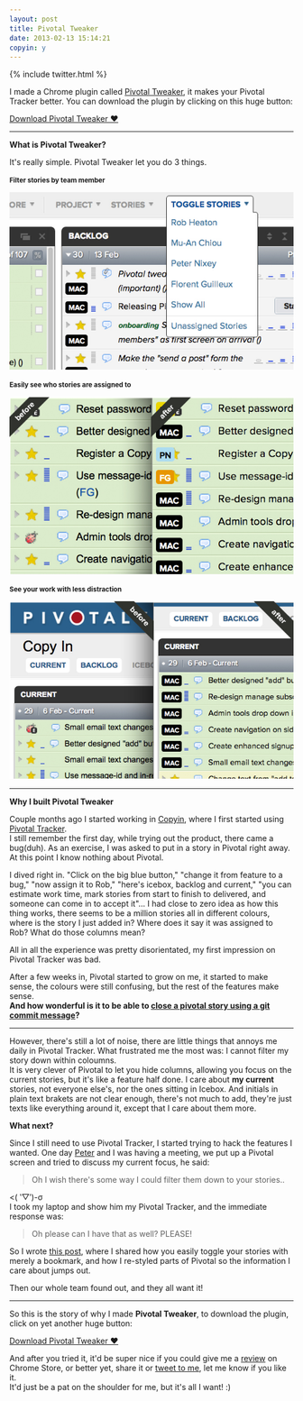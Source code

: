 ```yaml
---
layout: post
title: Pivotal Tweaker
date: 2013-02-13 15:14:21
copyin: y
---
```


{% include twitter.html %}


I made a Chrome plugin called [Pivotal Tweaker](https://chrome.google.com/webstore/detail/pivotal-tweaker/aodalckpkgijlndlnlhblojedfboaglg), it makes your Pivotal Tracker better. You can download the plugin by clicking on this huge button:

<a href="https://chrome.google.com/webstore/detail/pivotal-tweaker/aodalckpkgijlndlnlhblojedfboaglg" target="_blank" class="big-button green" id="tldr-tweaker-dl">Download Pivotal Tweaker &hearts;</a>

---

**What is Pivotal Tweaker?**

It's really simple. Pivotal Tweaker let you do 3 things.

<small>**Filter stories by team member**</small>

[<img src="/images/13021301.jpg" alt="Options to show/hide stories own by individuals" class="half" />](https://chrome.google.com/webstore/detail/pivotal-tweaker/aodalckpkgijlndlnlhblojedfboaglg)

<small>**Easily see who stories are assigned to**</small>

[<img src="/images/13021302.jpg" alt="Clear coloured story owener label" class="half" />](https://chrome.google.com/webstore/detail/pivotal-tweaker/aodalckpkgijlndlnlhblojedfboaglg)

<small>**See your work with less distraction**</small>

[<img src="/images/13021303.jpg" alt="Collapsed header" class="half" />](https://chrome.google.com/webstore/detail/pivotal-tweaker/aodalckpkgijlndlnlhblojedfboaglg)

---

**Why I built Pivotal Tweaker**

Couple months ago I started working in [Copyin](http://copyin.com), where I first started using [Pivotal Tracker](http://www.pivotaltracker.com). <br/>
I still remember the first day, while trying out the product, there came a bug(duh). As an exercise, I was asked to put in a story in Pivotal right away. At this point I know nothing about Pivotal.

I dived right in. "Click on the big blue button," "change it from feature to a bug," "now assign it to Rob," "here's icebox, backlog and current," "you can estimate work time, mark stories from start to finish to delivered, and someone can come in to accept it"... I had close to zero idea as how this thing works, there seems to be a million stories all in different colours, where is the story I just added in? Where does it say it was assigned to Rob? What do those columns mean?

All in all the experience was pretty disorientated, my first impression on Pivotal Tracker was bad.

After a few weeks in, Pivotal started to grow on me, it started to make sense, the colours were still confusing, but the rest of the features make sense. <br>
**And how wonderful is it to be able to [close a pivotal story using a git commit message](http://pivotallabs.com/github-service-hook-for-pivotal-tracker/)?**

---

However, there's still a lot of noise, there are little things that annoys me daily in Pivotal Tracker. What frustrated me the most was: I cannot filter my story down within coloumns. <br />
It is very clever of Pivotal to let you hide columns, allowing you focus on the current stories, but it's like a feature half done. I care about **<span class="colour-1">my</span> <span class="colour-2">current</span>** stories, not everyone else's, nor the ones sitting in Icebox. And initials in plain text brakets are not clear enough, there's not much to add, they're just texts like everything around it, except that I care about them more.

**What next?**

Since I still need to use Pivotal Tracker, I started trying to hack the features I wanted. 
One day [Peter](http://www.peternixey.com) and I was having a meeting, we put up a Pivotal screen and tried to discuss my current focus, he said:

> Oh I wish there's some way I could filter them down to your stories..

<( ‵▽′)-σ  <br />
I took my laptop and show him my Pivotal Tracker, and the immediate response was:
> Oh please can I have that as well? PLEASE!

So I wrote [this post](/2012/11/27/pivotal-stories/), where I shared how you easily toggle your stories with merely a bookmark, and how I re-styled parts of Pivotal so the information I care about jumps out.

Then our whole team found out, and they all want it! 

---

So this is the story of why I made **Pivotal Tweaker**, to download the plugin, click on yet another huge button:

<a href="https://chrome.google.com/webstore/detail/pivotal-tweaker/aodalckpkgijlndlnlhblojedfboaglg" target="_blank" class="big-button green" id="tweaker-dl">Download Pivotal Tweaker &hearts;</a>

And after you tried it, it'd be super nice if you could give me a [review](https://chrome.google.com/webstore/detail/pivotal-tweaker/aodalckpkgijlndlnlhblojedfboaglg/reviews) on Chrome Store, or better yet, share it or [tweet to me](http://twitter.com/muanchiou), let me know if you like it. <br />It'd just be a pat on the shoulder for me, but it's all I want! :) 